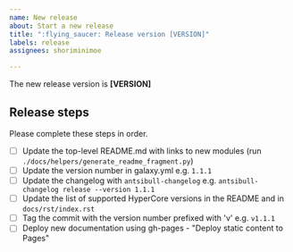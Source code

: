 ```yaml
---
name: New release
about: Start a new release
title: ":flying_saucer: Release version [VERSION]"
labels: release
assignees: shoriminimoe

---
```


The new release version is **[VERSION]**

## Release steps

Please complete these steps in order.

- [ ] Update the top-level README.md with links to new modules (run `./docs/helpers/generate_readme_fragment.py`)
- [ ] Update the version number in galaxy.yml e.g. `1.1.1`
- [ ] Update the changelog with `antsibull-changelog` e.g. `antsibull-changelog release --version 1.1.1`
- [ ] Update the list of supported HyperCore versions in the README and in `docs/rst/index.rst`
- [ ] Tag the commit with the version number prefixed with 'v' e.g. `v1.1.1`
- [ ] Deploy new documentation using gh-pages - "Deploy static content to Pages"
